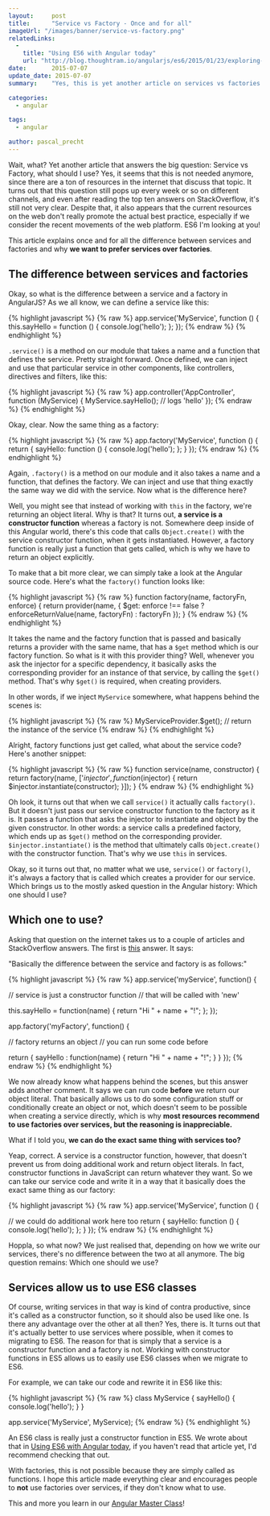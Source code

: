 ```yaml
---
layout:     post
title:      "Service vs Factory - Once and for all"
imageUrl: "/images/banner/service-vs-factory.png"
relatedLinks:
  -
    title: "Using ES6 with Angular today"
    url: "http://blog.thoughtram.io/angularjs/es6/2015/01/23/exploring-angular-1.3-using-es6.html"
date:       2015-07-07
update_date: 2015-07-07
summary:    "Yes, this is yet another article on services vs factories in AngularJS. Why is that? Well... it turns out that despite the fact that this question pops up every week or so, it also turns out that the current web doesn't really promote the actual best practice. This article explains once and for all, what the difference between services and factories is and why you should use service."

categories: 
  - angular

tags:
  - angular

author: pascal_precht
---
```


Wait, what? Yet another article that answers the big question: Service vs Factory, what should I use? Yes, it seems that this is not needed anymore, since there are a ton of resources in the internet that discuss that topic. It turns out that this question still pops up every week or so on different channels, and even after reading the top ten answers on StackOverflow, it's still not very clear. Despite that, it also appears that the current resources on the web don't really promote the actual best practice, especially if we consider the recent movements of the web platform. ES6 I'm looking at you!

This article explains once and for all the difference between services and factories and why **we want to prefer services over factories**.


## The difference between services and factories

Okay, so what is the difference between a service and a factory in AngularJS? As we all know, we can define a service like this:

{% highlight javascript %}
{% raw %}
app.service('MyService', function () {
  this.sayHello = function () {
    console.log('hello');
  };
});
{% endraw %}
{% endhighlight %}

`.service()` is a method on our module that takes a name and a function that defines the service. Pretty straight forward. Once defined, we can inject and use that particular service in other components, like controllers, directives and filters, like this:

{% highlight javascript %}
{% raw %}
app.controller('AppController', function (MyService) {
  MyService.sayHello(); // logs 'hello'
});
{% endraw %}
{% endhighlight %}

Okay, clear. Now the same thing as a factory:

{% highlight javascript %}
{% raw %}
app.factory('MyService', function () {
  return {
    sayHello: function () {
      console.log('hello');
    };
  }
});
{% endraw %}
{% endhighlight %}

Again, `.factory()` is a method on our module and it also takes a name and a function, that defines the factory. We can inject and use that thing exactly the same way we did with the service. Now what is the difference here?

Well, you might see that instead of working with `this` in the factory, we're returning an object literal. Why is that? It turns out, **a service is a constructor function** whereas a factory is not. Somewhere deep inside of this Angular world, there's this code that calls `Object.create()` with the service constructor function, when it gets instantiated. However, a factory function is really just a function that gets called, which is why we have to return an object explicitly.

To make that a bit more clear, we can simply take a look at the Angular source code. Here's what the `factory()` function looks like:

{% highlight javascript %}
{% raw %}
function factory(name, factoryFn, enforce) {
  return provider(name, {
    $get: enforce !== false ? enforceReturnValue(name, factoryFn) : factoryFn
  });
}
{% endraw %}
{% endhighlight %}

It takes the name and the factory function that is passed and basically returns a provider with the same name, that has a `$get` method which is our factory function. So what is it with this provider thing? Well, whenever you ask the injector for a specific dependency, it basically asks the corresponding provider for an instance of that service, by calling the `$get()` method. That's why `$get()` is required, when creating providers.

In other words, if we inject `MyService` somewhere, what happens behind the scenes is:

{% highlight javascript %}
{% raw %}
MyServiceProvider.$get(); // return the instance of the service
{% endraw %}
{% endhighlight %}

Alright, factory functions just get called, what about the service code? Here's another snippet:

{% highlight javascript %}
{% raw %}
function service(name, constructor) {
  return factory(name, ['$injector', function($injector) {
    return $injector.instantiate(constructor);
  }]);
}
{% endraw %}
{% endhighlight %}

Oh look, it turns out that when we call `service()` it actually calls `factory()`. But it doesn't just pass our service constructor function to the factory as it is. It passes a function that asks the injector to instantiate and object by the given constructor. In other words: a service calls a predefined factory, which ends up as `$get()` method on the corresponding provider. `$injector.instantiate()` is the method that ultimately calls `Object.create()` with the constructor function. That's why we use `this` in services.

Okay, so it turns out that, no matter what we use, `service()` or `factory()`, it's always a factory that is called which creates a provider for our service. Which brings us to the mostly asked question in the Angular history: Which one should I use?

## Which one to use?

Asking that question on the internet takes us to a couple of articles and StackOverflow answers. The first is [this](http://stackoverflow.com/questions/13762228/confused-about-service-vs-factory) answer. It says:

"Basically the difference between the service and factory is as follows:"


{% highlight javascript %}
{% raw %}
app.service('myService', function() {

  // service is just a constructor function
  // that will be called with 'new'

  this.sayHello = function(name) {
     return "Hi " + name + "!";
  };
});

app.factory('myFactory', function() {

  // factory returns an object
  // you can run some code before

  return {
    sayHello : function(name) {
      return "Hi " + name + "!";
    }
  }
});
{% endraw %}
{% endhighlight %}

We now already know what happens behind the scenes, but this answer adds another comment. It says we can run code **before** we return our object literal. That basically allows us to do some configuration stuff or conditionally create an object or not, which doesn't seem to be possible when creating a service directly, which is why **most resources recommend to use factories over services, but the reasoning is inappreciable.**

What if I told you, **we can do the exact same thing with services too?**

Yeap, correct. A service is a constructor function, however, that doesn't prevent us from doing additional work and return object literals. In fact, constructor functions in JavaScript can return whatever they want. So we can take our service code and write it in a way that it basically does the exact same thing as our factory:

{% highlight javascript %}
{% raw %}
app.service('MyService', function () {

  // we could do additional work here too
  return {
    sayHello: function () {
      console.log('hello');
    };
  }
});
{% endraw %}
{% endhighlight %}

Hoppla, so what now? We just realised that, depending on how we write our services, there's no difference between the two at all anymore. The big question remains: Which one should we use?

## Services allow us to use ES6 classes

Of course, writing services in that way is kind of contra productive, since it's called as a constructor function, so it should also be used like one. Is there any advantage over the other at all then? Yes, there is. It turns out that it's actually better to use services where possible, when it comes to migrating to ES6. The reason for that is simply that a service is a constructor function and a factory is not. Working with constructor functions in ES5 allows us to easily use ES6 classes when we migrate to ES6.

For example, we can take our code and rewrite it in ES6 like this:

{% highlight javascript %}
{% raw %}
class MyService {
  sayHello() {
    console.log('hello');
  }
}

app.service('MyService', MyService);
{% endraw %}
{% endhighlight %}

An ES6 class is really just a constructor function in ES5. We wrote about that in [Using ES6 with Angular today](http://blog.thoughtram.io/angularjs/es6/2015/01/23/exploring-angular-1.3-using-es6.html), if you haven't read that article yet, I'd recommend checking that out.

With factories, this is not possible because they are simply called as functions. I hope this article made everything clear and encourages people to **not** use factories over services, if they don't know what to use.

This and more you learn in our [Angular Master Class](http://thoughtram.io/angular-master-class.html)!

